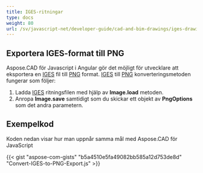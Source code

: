 ```yaml
---
title: IGES-ritningar
type: docs
weight: 80
url: /sv/javascript-net/developer-guide/cad-and-bim-drawings/iges-drawings/
---
```


## **Exportera IGES-format till PNG**

Aspose.CAD för Javascript i Angular gör det möjligt för utvecklare att eksportera en [IGES](https://docs.fileformat.com/cad/iges/) fil till [PNG](https://docs.fileformat.com/image/png/) format.
[IGES](https://docs.fileformat.com/cad/iges/) till [PNG](https://docs.fileformat.com/image/png/) konverteringsmetoden fungerar som följer:

1. Ladda [IGES](https://docs.fileformat.com/cad/iges/) ritningsfilen med hjälp av **Image.load** metoden.
1. Anropa **Image.save** samtidigt som du skickar ett objekt av **PngOptions** som det andra parametern.

## Exempelkod

Koden nedan visar hur man uppnår samma mål med Aspose.CAD för JavaScript

{{< gist "aspose-com-gists" "b5a4510e5fa49082bb585a12d753de8d" "Convert-IGES-to-PNG-Export.js" >}}
